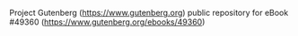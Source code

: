 Project Gutenberg (https://www.gutenberg.org) public repository for eBook #49360 (https://www.gutenberg.org/ebooks/49360)

